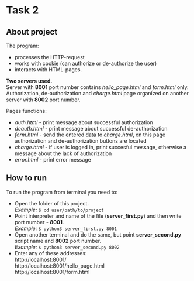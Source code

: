 # Task 2 
## About project
The program:  
* processes the HTTP-request
* works with cookie (can authorize or de-authorize the user)
* interacts with HTML-pages.

__Two servers used.__  
Server with __8001__ port number contains _hello_page.html_ and _form.html_ only.  
Authorization, de-authorization and _charge.html_ page organized on another server with __8002__ port number.
    
Pages functions:
* _auth.html_ - print message about successful authorization
* _deauth.html_ - print message about successful de-authorization
* _form.html_ - send the entered data to _charge.html_, on this page authorization and de-authorization buttons are located
* _charge.html_ - if user is logged in, print succesful message, otherwise a message about the lack of authorization
* _error.html_ - print error message

## How to run
To run the program from terminal you need to:
* Open the folder of this project.  
_Example:_
`$ cd user/path/to/project`
* Point interpreter and name of the file (__server_first.py__) and then write port number - __8001__.  
_Example:_
`$ python3 server_first.py 8001`
* Open another terminal and do the same, but point __server_second.py__ script name and __8002__ port number.  
_Example:_
`$ python3 server_second.py 8002`
* Enter any of these addresses:  
http://localhost:8001/  
http://localhost:8001/hello_page.html  
http://localhost:8001/form.html  
